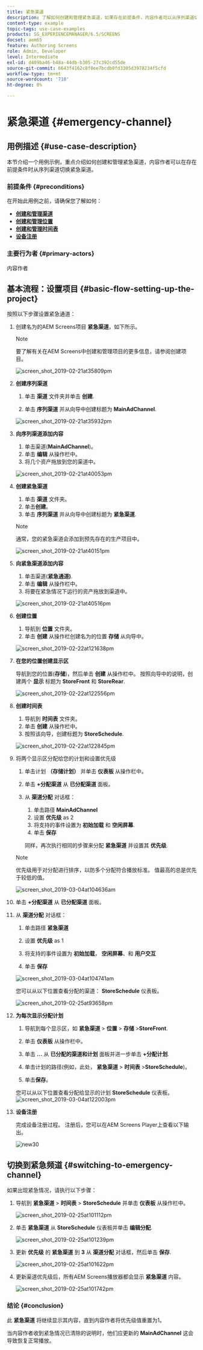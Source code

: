 ```yaml
---
title: 紧急渠道
description: 了解如何创建和管理紧急渠道，如果存在前提条件，内容作者可以从序列渠道切换紧急渠道。
content-type: example
topic-tags: use-case-examples
products: SG_EXPERIENCEMANAGER/6.5/SCREENS
docset: aem65
feature: Authoring Screens
role: Admin, Developer
level: Intermediate
exl-id: d409ba46-b48a-44db-b305-27c392cd55de
source-git-commit: 6643f4162c8f0ee7bcdb0fd3305d3978234f5cfd
workflow-type: tm+mt
source-wordcount: '710'
ht-degree: 0%

---
```


# 紧急渠道 {#emergency-channel}

## 用例描述 {#use-case-description}

本节介绍一个用例示例，重点介绍如何创建和管理紧急渠道，内容作者可以在存在前提条件时从序列渠道切换紧急渠道。

### 前提条件 {#preconditions}

在开始此用例之前，请确保您了解如何：

* **[创建和管理渠道](managing-channels.md)**
* **[创建和管理位置](managing-locations.md)**
* **[创建和管理时间表](managing-schedules.md)**
* **[设备注册](device-registration.md)**

### 主要行为者 {#primary-actors}

内容作者

## 基本流程：设置项目 {#basic-flow-setting-up-the-project}

按照以下步骤设置紧急通道：

1. 创建名为的AEM Screens项目 **紧急渠道**，如下所示。

   >[!NOTE]
   >要了解有关在AEM Screens中创建和管理项目的更多信息，请参阅创建项目。

   ![screen_shot_2019-02-21at35809pm](assets/screen_shot_2019-02-21at35809pm.png)

1. **创建序列渠道**

   1. 单击 **渠道** 文件夹并单击 **创建**.

   1. 单击 **序列渠道** 并从向导中创建标题为 **MainAdChannel**.

   ![screen_shot_2019-02-21at35932pm](assets/screen_shot_2019-02-21at35932pm.png)

1. **向序列渠道添加内容**

   1. 单击渠道(**MainAdChannel**)。
   1. 单击 **编辑** 从操作栏中。
   1. 将几个资产拖放到您的渠道中。

   ![screen_shot_2019-02-21at40053pm](assets/screen_shot_2019-02-21at40053pm.png)

1. **创建紧急渠道**

   1. 单击 **渠道** 文件夹。
   1. 单击&#x200B;**创建**。
   1. 单击 **序列渠道** 并从向导中创建标题为 **紧急渠道**.

   >[!NOTE]
   >
   >通常，您的紧急渠道会添加到预先存在的生产项目中。

   ![screen_shot_2019-02-21at40151pm](assets/screen_shot_2019-02-21at40151pm.png)

1. **向紧急渠道添加内容**

   1. 单击渠道(**紧急通道)**.
   1. 单击 **编辑** 从操作栏中。
   1. 将要在紧急情况下运行的资产拖放到渠道中。

   ![screen_shot_2019-02-21at40516pm](assets/screen_shot_2019-02-21at40516pm.png)

1. **创建位置**

   1. 导航到 **位置** 文件夹。
   1. 单击 **创建** 从操作栏创建名为的位置 **存储** 从向导中。

   ![screen_shot_2019-02-22at121638pm](assets/screen_shot_2019-02-22at121638pm.png)

1. **在您的位置创建显示区**

   导航到您的位置(**存储**)，然后单击 **创建** 从操作栏中。 按照向导中的说明，创建两个 **显示** 标题为 **StoreFront** 和 **StoreRear**.

   ![screen_shot_2019-02-22at122556pm](assets/screen_shot_2019-02-22at122556pm.png)

1. **创建时间表**

   1. 导航到 **时间表** 文件夹。
   1. 单击 **创建** 从操作栏中。
   1. 按照该向导，创建标题为 **StoreSchedule**.

   ![screen_shot_2019-02-22at122845pm](assets/screen_shot_2019-02-22at122845pm.png)

1. 将两个显示区分配给您的计划和设置优先级

   1. 单击计划 **（存储计划）** 并单击 **仪表板** 从操作栏中。

   1. 单击 **+分配渠道** 从 **已分配渠道** 面板。

   1. 从 **渠道分配** 对话框：

      1. 单击路径 **MainAdChannel**
      1. 设置 **优先级** as 2
      1. 将支持的事件设置为 **初始加载** 和 **空闲屏幕**.
      1. 单击 **保存**

      同样，再次执行相同的步骤来分配 **紧急渠道** 并设置其 **优先级**.

   >[!NOTE]
   >
   >优先级用于对分配进行排序，以防多个分配符合播放标准。 值最高的总是优先于较低的值。

   ![screen_shot_2019-03-04at104636am](assets/screen_shot_2019-03-04at104636am.png)

1. 单击 **+分配渠道** 从 **已分配渠道** 面板。

1. 从 **渠道分配** 对话框：

   1. 单击路径 **紧急渠道**
   1. 设置 **优先级** as 1

   1. 将支持的事件设置为 **初始加载**， **空闲屏幕**、和 **用户交互**

   1. 单击 **保存**

   ![screen_shot_2019-03-04at104741am](assets/screen_shot_2019-03-04at104741am.png)

   您可以从以下位置查看分配的渠道： **StoreSchedule** 仪表板。

   ![screen_shot_2019-02-25at93658pm](assets/screen_shot_2019-02-25at93658pm.png)

1. **为每次显示分配计划**

   1. 导航到每个显示区，如 **紧急渠道** > **位置** > **存储** >**StoreFront**.

   1. 单击 **仪表板** 从操作栏中。
   1. 单击 **...** 从 **已分配的渠道和计划** 面板并进一步单击 **+分配计划**.

   1. 单击计划的路径(例如，此处， **紧急渠道** > **时间表** >**StoreSchedule**)。

   1. 单击&#x200B;**保存**。

   您可以从以下位置查看分配给显示的计划 **StoreSchedule** 仪表板。
   ![screen_shot_2019-03-04at122003pm](assets/screen_shot_2019-03-04at122003pm.png)

1. **设备注册**

   完成设备注册过程。 注册后，您可以在AEM Screens Player上查看以下输出。

   ![new30](assets/new30.gif)

## 切换到紧急频道 {#switching-to-emergency-channel}

如果出现紧急情况，请执行以下步骤：

1. 导航到 **紧急渠道** > **时间表** > **StoreSchedule** 并单击 **仪表板** 从操作栏中。

   ![screen_shot_2019-02-25at101112pm](assets/screen_shot_2019-02-25at101112pm.png)

1. 单击 **紧急渠道** 从 **StoreSchedule** 仪表板并单击 **编辑分配**.

   ![screen_shot_2019-02-25at101239pm](assets/screen_shot_2019-02-25at101239pm.png)

1. 更新 **优先级** 的 **紧急渠道** 到 **3** 从 **渠道分配** 对话框，然后单击 **保存**.

   ![screen_shot_2019-02-25at101622pm](assets/screen_shot_2019-02-25at101622pm.png)

1. 更新渠道优先级后，所有AEM Screens播放器都会显示 **紧急渠道** 内容。

   ![screen_shot_2019-02-25at101742pm](assets/screen_shot_2019-02-25at101742pm.png)

### 结论 {#conclusion}

此 **紧急渠道** 将继续显示其内容，直到内容作者将优先级值重置为1。

当内容作者收到紧急情况已清除的说明时，他们应更新的 **MainAdChannel** 这会导致恢复正常播放。
